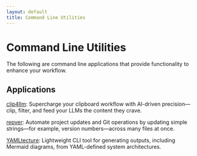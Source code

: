 ```yaml
---
layout: default
title: Command Line Utilities
---
```


# Command Line Utilities

The following are command line applications that provide functionality to enhance your workflow.

## Applications

[clip4llm](https://github.com/UnitVectorY-Labs/clip4llm): Supercharge your clipboard workflow with AI-driven precision—clip, filter, and feed your LLMs the content they crave.

[repver](https://github.com/UnitVectorY-Labs/repver): Automate project updates and Git operations by updating simple strings—for example, version numbers—across many files at once.

[YAMLtecture](https://github.com/UnitVectorY-Labs/YAMLtecture): Lightweight CLI tool for generating outputs, including Mermaid diagrams, from YAML-defined system architectures.
